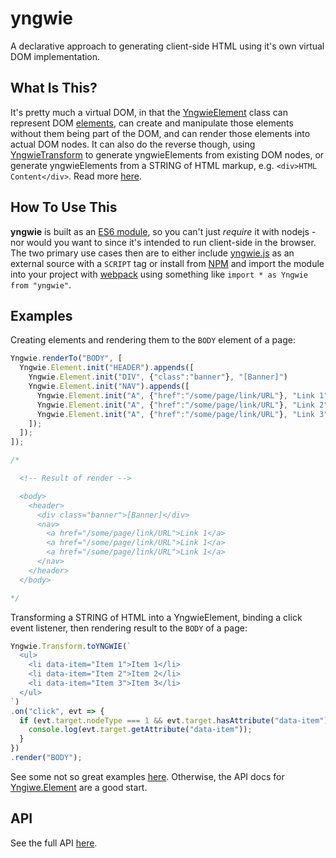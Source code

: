 # yngwie
A declarative approach to generating client-side HTML using it's own virtual DOM implementation.

## What Is This?

It's pretty much a virtual DOM, in that the [YngwieElement](https://github.com/mastergray/yngwie-js/wiki/Yngwie.Element) class can represent DOM [elements](https://developer.mozilla.org/en-US/docs/Web/API/Element), can create and manipulate those elements without them being part of the DOM, and can render those elements into actual DOM nodes. It can also do the reverse though, using [YngwieTransform](https://github.com/mastergray/yngwie-js/wiki/Yngwie.Transform) to generate yngwieElements from existing DOM nodes, or generate yngwieElements from a STRING of HTML markup, e.g. `<div>HTML Content</div>`. Read more [here](https://github.com/mastergray/yngwie-js/wiki/What-Is-This%3F#what-is-this).


## How To Use This
**yngwie** is built as an [ES6 module](https://developer.mozilla.org/en-US/docs/Web/JavaScript/Guide/Modules), so you can't just *require* it with nodejs - nor would you want to since it's intended to run client-side in the browser. The two primary use cases then are to either include [yngwie.js](https://github.com/mastergray/yngwie-js/blob/main/dist/yngwie.js) as an external source with a `SCRIPT` tag or install from [NPM](https://www.npmjs.com/package/yngwie) and import the module into your project with [webpack](https://webpack.js.org/guides/getting-started/) using something like `import * as Yngwie from "yngwie"`.

## Examples

Creating elements and rendering them to the `BODY` element of a page:

```javascript
Yngwie.renderTo("BODY", [
  Yngwie.Element.init("HEADER").appends([
    Yngwie.Element.init("DIV", {"class":"banner"}, "[Banner]")
    Yngwie.Element.init("NAV").appends([
      Yngwie.Element.init("A", {"href":"/some/page/link/URL"}, "Link 1")
      Yngwie.Element.init("A", {"href":"/some/page/link/URL"}, "Link 2")
      Yngwie.Element.init("A", {"href":"/some/page/link/URL"}, "Link 3")
    ]);
  ]);
]);

/*

  <!-- Result of render -->

  <body>
    <header>
      <div class="banner">[Banner]</div>
      <nav>
        <a href="/some/page/link/URL">Link 1</a>
        <a href="/some/page/link/URL">Link 1</a>
        <a href="/some/page/link/URL">Link 1</a>
      </nav>
    </header>
  </body>

*/
```

Transforming a STRING of HTML into a YngwieElement, binding a click event listener, then rendering result to the `BODY` of a page:

```javascript
Yngwie.Transform.toYNGWIE(`
  <ul>
    <li data-item="Item 1">Item 1</li>
    <li data-item="Item 2">Item 2</li>
    <li data-item="Item 3">Item 3</li>
  </ul>
`)
.on("click", evt => {
  if (evt.target.nodeType === 1 && evt.target.hasAttribute("data-item")) {
    console.log(evt.target.getAttribute("data-item"));
  }
})
.render("BODY");
```

See some not so great examples [here](https://github.com/mastergray/yngwie-js/tree/main/test). Otherwise, the API docs for [Yngiwe.Element](https://github.com/mastergray/yngwie-js/wiki/Yngwie.Element) are a good start.

## API
See the full API [here](https://github.com/mastergray/yngwie-js/wiki/API).
